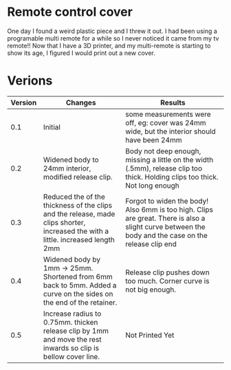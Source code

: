 # Remote control cover

One day I found a weird plastic piece and I threw it out. I had been using a
programable multi remote for a while so I never noticed it came from my tv
remote!! Now that I have a 3D printer, and my multi-remote is starting to show
its age, I figured I would print out a new cover.

# Verions

| Version | Changes | Results |
|---------|---------|---------|
| 0.1     | Initial | some measurements were off, eg: cover was 24mm wide, but the interior should have been 24mm |
| 0.2     | Widened body to 24mm interior, modified release clip. |  Body not deep enough, missing a little on the width (.5mm), release clip too thick. Holding clips too thick. Not long enough |
| 0.3     | Reduced the of the thickness of the clips and the release, made clips shorter, increased the with a little. increased length 2mm |  Forgot to widen the body! Also 6mm is too high. Clips are great. There is also a slight curve between the body and the case on the release clip end |
| 0.4    |  Widened body by 1mm -> 25mm. Shortened from 6mm back to 5mm. Added a curve on the sides on the end of the retainer.|  Release clip pushes down too much. Corner curve is not big enough. |
| 0.5    | Increase radius to 0.75mm. thicken release clip by 1mm and move the rest inwards so clip is bellow cover line. |  Not Printed Yet |
